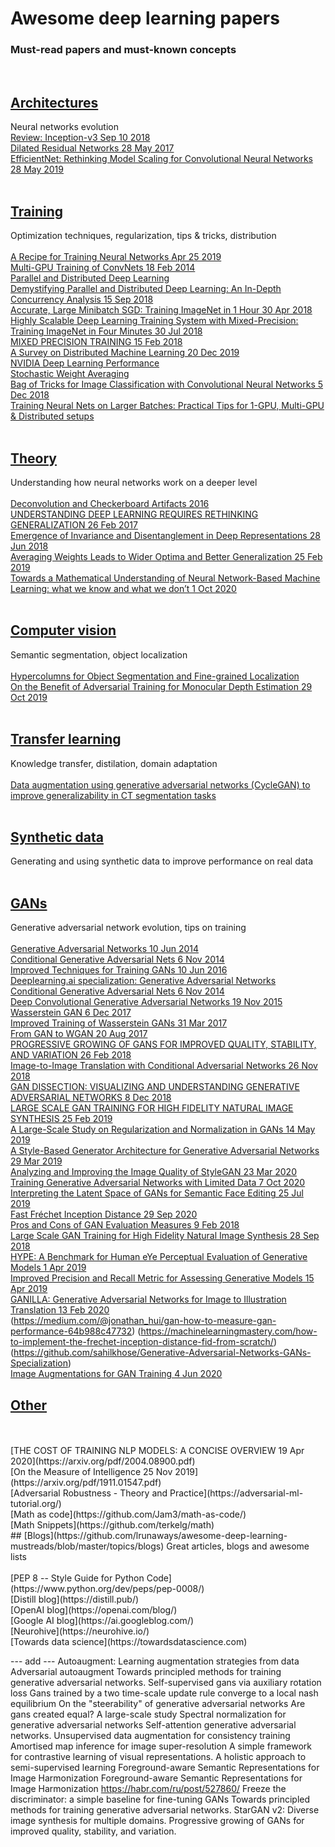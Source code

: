 # Awesome deep learning papers
### Must-read papers and must-known concepts
<br/>

## [Architectures](https://github.com/lrunaways/awesome-deep-learning-mustreads/blob/master/topics/Architectures.rst)
Neural networks evolution
<br/>
[Review: Inception-v3 Sep 10 2018](https://medium.com/@sh.tsang/review-inception-v3-1st-runner-up-image-classification-in-ilsvrc-2015-17915421f77c)
<br/>
[Dilated Residual Networks 28 May 2017](https://arxiv.org/pdf/1705.09914.pdf)
<br/>
[EfficientNet: Rethinking Model Scaling for Convolutional Neural Networks 28 May 2019](https://arxiv.org/abs/1905.11946)
<br/>
<br/>
## [Training](https://github.com/lrunaways/awesome-deep-learning-mustreads/blob/master/topics/Training.rst)
Optimization techniques, regularization, tips & tricks, distribution
<br/>
<br/>
[A Recipe for Training Neural Networks Apr 25 2019](http://karpathy.github.io/2019/04/25/recipe/)
<br/>
[Multi-GPU Training of ConvNets 18 Feb 2014](https://arxiv.org/pdf/1312.5853.pdf)
<br/>
[Parallel and Distributed Deep Learning](https://web.stanford.edu/~rezab/classes/cme323/S16/projects_reports/hedge_usmani.pdf)
<br/>
[Demystifying Parallel and Distributed Deep Learning: An In-Depth Concurrency Analysis 15 Sep 2018](https://arxiv.org/pdf/1802.09941.pdf)
<br/>
[Accurate, Large Minibatch SGD: Training ImageNet in 1 Hour 30 Apr 2018](https://arxiv.org/pdf/1706.02677.pdf)
<br/>
[Highly Scalable Deep Learning Training System with Mixed-Precision: Training ImageNet in Four Minutes 30 Jul 2018](https://arxiv.org/pdf/1807.11205.pdf)
<br/>
[MIXED PRECISION TRAINING 15 Feb 2018](https://arxiv.org/pdf/1710.03740.pdf)
<br/>
[A Survey on Distributed Machine Learning 20 Dec 2019](https://arxiv.org/ftp/arxiv/papers/1912/1912.09789.pdf)
<br/>
[NVIDIA Deep Learning Performance](https://docs.nvidia.com/deeplearning/performance/index.html)
<br/>
[Stochastic Weight Averaging](https://towardsdatascience.com/stochastic-weight-averaging-a-new-way-to-get-state-of-the-art-results-in-deep-learning-c639ccf36a)
<br/>
[Bag of Tricks for Image Classification with Convolutional Neural Networks 5 Dec 2018](https://arxiv.org/pdf/1812.01187.pdf)
<br/>
[Training Neural Nets on Larger Batches: Practical Tips for 1-GPU, Multi-GPU & Distributed setups](https://medium.com/huggingface/training-larger-batches-practical-tips-on-1-gpu-multi-gpu-distributed-setups-ec88c3e51255)
<br/>
<br/>
## [Theory](https://github.com/lrunaways/awesome-deep-learning-mustreads/blob/master/topics/Theory.rst)
 Understanding how neural networks work on a deeper level
<br/>
<br/>
[Deconvolution and Checkerboard Artifacts 2016](http://doi.org/10.23915/distill.00003)
<br/>
[UNDERSTANDING DEEP LEARNING REQUIRES RETHINKING GENERALIZATION 26 Feb 2017](https://arxiv.org/pdf/1611.03530.pdf)
<br/>
[Emergence of Invariance and Disentanglement in Deep Representations 28 Jun 2018](https://arxiv.org/pdf/1706.01350.pdf)
<br/>
[Averaging Weights Leads to Wider Optima and Better Generalization 25 Feb 2019](https://arxiv.org/pdf/1803.05407.pdf)
<br/>
[Towards a Mathematical Understanding of Neural Network-Based Machine Learning: what we know and what we don’t 1 Oct 2020](https://arxiv.org/pdf/2009.10713v2.pdf)
<br/>
<br/>
## [Computer vision](https://github.com/lrunaways/awesome-deep-learning-mustreads/blob/master/topics/Computer_vision.rst)
Semantic segmentation, object localization
<br/>
<br/>
[Hypercolumns for Object Segmentation and Fine-grained Localization](https://arxiv.org/pdf/1411.5752.pdf)
<br/>
[On the Benefit of Adversarial Training for Monocular Depth Estimation 29 Oct 2019](https://arxiv.org/pdf/1910.13340.pdf)
<br/>
<br/>
## [Transfer learning](https://github.com/lrunaways/awesome-deep-learning-mustreads/blob/master/topics/Transfer_learning.rst)
Knowledge transfer, distilation, domain adaptation
<br/>
<br/>
[Data augmentation using generative adversarial networks (CycleGAN) to improve generalizability in CT segmentation tasks](https://www.nature.com/articles/s41598-019-52737-x)
<br/>
<br/>
## [Synthetic data](https://github.com/lrunaways/awesome-deep-learning-mustreads/blob/master/topics/Synthetic_data.rst)
Generating and using synthetic data to improve performance on real data
<br/>
<br/>
## [GANs](https://github.com/lrunaways/awesome-deep-learning-mustreads/blob/master/topics/GANs.rst)
Generative adversarial network evolution, tips on training
<br/>
<br/>
[Generative Adversarial Networks 10 Jun 2014](https://arxiv.org/abs/1406.2661)
<br/>
[Conditional Generative Adversarial Nets 6 Nov 2014](https://arxiv.org/abs/1411.1784)
<br/>
[Improved Techniques for Training GANs 10 Jun 2016](https://arxiv.org/pdf/1606.03498.pdf)
<br/>
[Deeplearning.ai specialization: Generative Adversarial Networks](https://www.coursera.org/specializations/generative-adversarial-networks-gans)
<br/>
[Conditional Generative Adversarial Nets 6 Nov 2014](https://arxiv.org/abs/1411.1784)
<br/>
[Deep Convolutional Generative Adversarial Networks 19 Nov 2015](https://arxiv.org/abs/1511.06434)
<br/>
[Wasserstein GAN 6 Dec 2017](https://arxiv.org/pdf/1701.07875.pdf)
<br/>
[Improved Training of Wasserstein GANs 31 Mar 2017](https://arxiv.org/abs/1704.00028)
<br/>
[From GAN to WGAN 20 Aug 2017](https://lilianweng.github.io/lil-log/2017/08/20/from-GAN-to-WGAN.html)
<br/>
[PROGRESSIVE GROWING OF GANS FOR IMPROVED QUALITY, STABILITY, AND VARIATION 26 Feb 2018](https://arxiv.org/pdf/1710.10196.pdf)
<br/>
[Image-to-Image Translation with Conditional Adversarial Networks 26 Nov 2018](https://arxiv.org/pdf/1611.07004.pdf)
<br/>
[GAN DISSECTION: VISUALIZING AND UNDERSTANDING GENERATIVE ADVERSARIAL NETWORKS 8 Dec 2018](https://arxiv.org/pdf/1811.10597.pdf)
<br/>
[LARGE SCALE GAN TRAINING FOR HIGH FIDELITY NATURAL IMAGE SYNTHESIS 25 Feb 2019](https://arxiv.org/pdf/1809.11096.pdf)
<br/>
[A Large-Scale Study on Regularization and Normalization in GANs 14 May 2019](https://arxiv.org/pdf/1807.04720.pdf)
<br/>
[A Style-Based Generator Architecture for Generative Adversarial Networks 29 Mar 2019](https://arxiv.org/pdf/1812.04948.pdf)
<br/>
[Analyzing and Improving the Image Quality of StyleGAN 23 Mar 2020](https://arxiv.org/pdf/1912.04958.pdf) 
<br/>
[Training Generative Adversarial Networks with Limited Data 7 Oct 2020](https://arxiv.org/abs/2006.06676)
<br/>
[Interpreting the Latent Space of GANs for Semantic Face Editing 25 Jul 2019](https://arxiv.org/abs/1907.10786)
<br/>
[Fast Fréchet Inception Distance 29 Sep 2020](https://arxiv.org/pdf/2009.14075.pdf)
<br/>
[Pros and Cons of GAN Evaluation Measures 9 Feb 2018](https://arxiv.org/abs/1802.03446)
<br/>
[Large Scale GAN Training for High Fidelity Natural Image Synthesis 28 Sep 2018](https://arxiv.org/abs/1809.11096)
<br/>
[HYPE: A Benchmark for Human eYe Perceptual Evaluation of Generative Models 1 Apr 2019](https://arxiv.org/abs/1904.01121)
<br/>
[Improved Precision and Recall Metric for Assessing Generative Models 15 Apr 2019](https://arxiv.org/abs/1904.06991)
<br/>
[GANILLA: Generative Adversarial Networks for Image to Illustration Translation 13 Feb 2020](https://arxiv.org/abs/2002.05638)
<br/>
(https://medium.com/@jonathan_hui/gan-how-to-measure-gan-performance-64b988c47732)
(https://machinelearningmastery.com/how-to-implement-the-frechet-inception-distance-fid-from-scratch/)
(https://github.com/sahilkhose/Generative-Adversarial-Networks-GANs-Specialization)
<br/>
[Image Augmentations for GAN Training 4 Jun 2020](https://arxiv.org/abs/2006.02595#google)
<br/>

## [Other](https://github.com/lrunaways/awesome-deep-learning-mustreads/blob/master/topics/Other.rst)
<br/>
<br/>
[THE COST OF TRAINING NLP MODELS: A CONCISE OVERVIEW 19 Apr 2020](https://arxiv.org/pdf/2004.08900.pdf)
<br/>
[On the Measure of Intelligence 25 Nov 2019](https://arxiv.org/pdf/1911.01547.pdf)
<br/>
[Adversarial Robustness - Theory and Practice](https://adversarial-ml-tutorial.org/)
<br/>
[Math as code](https://github.com/Jam3/math-as-code/)
<br/>
[Math Snippets](https://github.com/terkelg/math)
<br/>
## [Blogs](https://github.com/lrunaways/awesome-deep-learning-mustreads/blob/master/topics/blogs)
Great articles, blogs and awesome lists
<br/>
<br/>
[PEP 8 -- Style Guide for Python Code](https://www.python.org/dev/peps/pep-0008/)
<br/>
[Distill blog](https://distill.pub/)
<br/>
[OpenAI blog](https://openai.com/blog/)
<br/>
[Google AI blog](https://ai.googleblog.com/)
<br/>
[Neurohive](https://neurohive.io/)
<br/>
[Towards data science](https://towardsdatascience.com)


--- add ---
Autoaugment: Learning augmentation strategies from data
Adversarial autoaugment
Towards principled methods for training generative adversarial networks.
Self-supervised gans via auxiliary rotation loss
Gans trained by a two time-scale update rule converge to a local nash equilibrium
On the "steerability" of generative adversarial networks
Are gans created equal? A large-scale study
Spectral normalization for generative adversarial networks
Self-attention generative adversarial networks.
Unsupervised data augmentation for consistency training
Amortised map inference for image super-resolution
A simple framework for contrastive learning of visual representations.
A holistic approach to semi-supervised learning
Foreground-aware Semantic Representations for Image Harmonization
Foreground-aware Semantic Representations for Image Harmonization
https://habr.com/ru/post/527860/
Freeze the discriminator: a simple baseline for fine-tuning GANs
Towards principled methods for training generative adversarial networks.
StarGAN v2: Diverse image synthesis for multiple domains.
Progressive growing of GANs for improved quality, stability, and variation.
